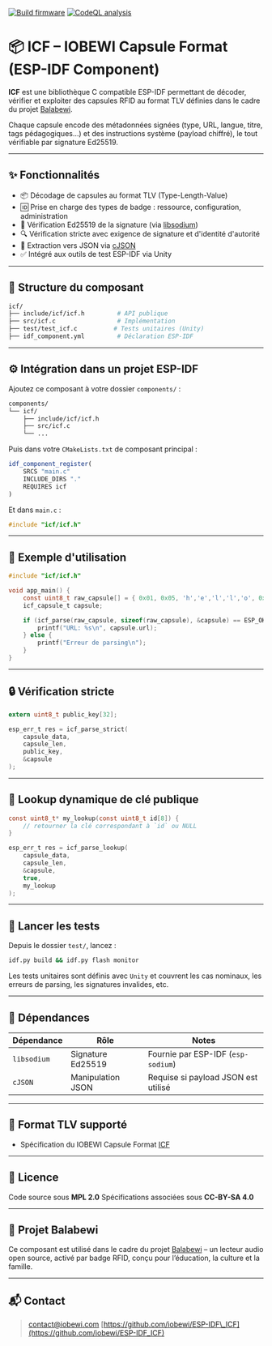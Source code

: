 [![Build firmware](https://github.com/iobewi/ESP-IDF_ICF/actions/workflows/build.yml/badge.svg)](https://github.com/iobewi/ESP-IDF_ICF/actions/workflows/build.yml) 
[![CodeQL analysis](https://github.com/iobewi/ESP-IDF_ICF/actions/workflows/codeql-analysis.yml/badge.svg)](https://github.com/iobewi/ESP-IDF_ICF/actions/workflows/codeql-analysis.yml)  

# 📦 ICF – IOBEWI Capsule Format (ESP-IDF Component)

**ICF** est une bibliothèque C compatible ESP-IDF permettant de décoder, vérifier et exploiter des capsules RFID au format TLV définies dans le cadre du projet [Balabewi](https://www.iobewi.com).

Chaque capsule encode des métadonnées signées (type, URL, langue, titre, tags pédagogiques…) et des instructions système (payload chiffré), le tout vérifiable par signature Ed25519.

---

## ✨ Fonctionnalités

- 📦 Décodage de capsules au format TLV (Type-Length-Value)
- 🆔 Prise en charge des types de badge : ressource, configuration, administration
- 🔐 Vérification Ed25519 de la signature (via [libsodium](https://doc.libsodium.org/))
- 🔍 Vérification stricte avec exigence de signature et d'identité d'autorité
- 📜 Extraction vers JSON via [cJSON](https://github.com/DaveGamble/cJSON)
- ✅ Intégré aux outils de test ESP-IDF via Unity

---

## 📁 Structure du composant

```bash
icf/
├── include/icf/icf.h         # API publique
├── src/icf.c                 # Implémentation
├── test/test_icf.c          # Tests unitaires (Unity)
├── idf_component.yml         # Déclaration ESP-IDF
```

---

## ⚙️ Intégration dans un projet ESP-IDF

Ajoutez ce composant à votre dossier `components/` :

```bash
components/
└── icf/
    ├── include/icf/icf.h
    ├── src/icf.c
    └── ...
```

Puis dans votre `CMakeLists.txt` de composant principal :

```cmake
idf_component_register(
    SRCS "main.c"
    INCLUDE_DIRS "."
    REQUIRES icf
)
```

Et dans `main.c` :

```c
#include "icf/icf.h"
```

---

## 🧪 Exemple d'utilisation

```c
#include "icf/icf.h"

void app_main() {
    const uint8_t raw_capsule[] = { 0x01, 0x05, 'h','e','l','l','o', 0xFF, 0x00 };
    icf_capsule_t capsule;

    if (icf_parse(raw_capsule, sizeof(raw_capsule), &capsule) == ESP_OK) {
        printf("URL: %s\n", capsule.url);
    } else {
        printf("Erreur de parsing\n");
    }
}
```

---

## 🔒 Vérification stricte

```c
extern uint8_t public_key[32];

esp_err_t res = icf_parse_strict(
    capsule_data,
    capsule_len,
    public_key,
    &capsule
);
```

---

## 🔑 Lookup dynamique de clé publique

```c
const uint8_t* my_lookup(const uint8_t id[8]) {
    // retourner la clé correspondant à `id` ou NULL
}

esp_err_t res = icf_parse_lookup(
    capsule_data,
    capsule_len,
    &capsule,
    true,
    my_lookup
);
```

---

## 🧪 Lancer les tests

Depuis le dossier `test/`, lancez :

```bash
idf.py build && idf.py flash monitor
```

Les tests unitaires sont définis avec `Unity` et couvrent les cas nominaux, les erreurs de parsing, les signatures invalides, etc.

---

## 🧰 Dépendances

| Dépendance  | Rôle              | Notes                               |
| ----------- | ----------------- | ----------------------------------- |
| `libsodium` | Signature Ed25519 | Fournie par ESP-IDF (`esp-sodium`)  |
| `cJSON`     | Manipulation JSON | Requise si payload JSON est utilisé |

---

## 📖 Format TLV supporté

- Spécification du IOBEWI Capsule Format [ICF](https://github.com/iobewi/icf/blob/main/doc/SPEC-ICF.md)


---

## 📜 Licence

Code source sous **MPL 2.0**
Spécifications associées sous **CC-BY-SA 4.0**

---

## 🤝 Projet Balabewi

Ce composant est utilisé dans le cadre du projet [Balabewi](https://www.iobewi.com) – un lecteur audio open source, activé par badge RFID, conçu pour l’éducation, la culture et la famille.

---

## 📬 Contact

> [contact@iobewi.com](mailto:contact@iobewi.com)
> [https://github.com/iobewi/ESP-IDF\_ICF](https://github.com/iobewi/ESP-IDF_ICF)
